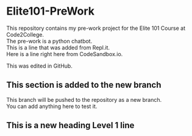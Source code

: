 # Elite101-PreWork

This repository contains my pre-work project for the Elite 101 Course at Code2College.<br/>
The pre-work is a python chatbot.<br/>
This is a line that was added from Repl.it.<br/>
Here is a line right here from CodeSandbox.io.

This was edited in GitHub.

## This section is added to the new branch

This branch will be pushed to the repository as a new branch.<br/>
You can add anything here to test it.

## This is a new heading Level 1 line

